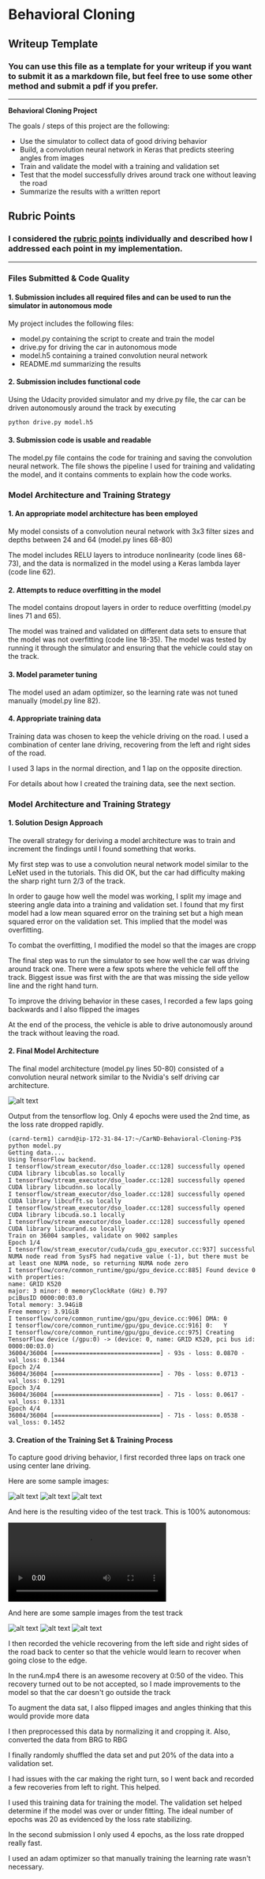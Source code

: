 # **Behavioral Cloning** 

## Writeup Template

### You can use this file as a template for your writeup if you want to submit it as a markdown file, but feel free to use some other method and submit a pdf if you prefer.

---

**Behavioral Cloning Project**

The goals / steps of this project are the following:
* Use the simulator to collect data of good driving behavior
* Build, a convolution neural network in Keras that predicts steering angles from images
* Train and validate the model with a training and validation set
* Test that the model successfully drives around track one without leaving the road
* Summarize the results with a written report


[//]: # (Image References)

[image1]: ./examples/left_2018_05_07_22_03_08_447.jpg "Left Image"
[image2]: ./examples/right_2018_05_07_22_03_08_447.jpg "Right Image"
[image3]: ./examples/center_2018_05_07_22_03_08_447.jpg "Center Image"

[image4]: ./examples/left_2018_05_14_22_58_02_995.jpg "Left Image"
[image5]: ./examples/right_2018_05_14_22_58_02_995.jpg "Right Image"
[image6]: ./examples/center_2018_05_14_22_58_02_995.jpg "Center Image"

[image8]: https://devblogs.nvidia.com/parallelforall/wp-content/uploads/2016/08/cnn-architecture-624x890.png "Nvidia CNN model"

## Rubric Points
### I considered the [rubric points](https://review.udacity.com/#!/rubrics/432/view) individually and described how I addressed each point in my implementation.  

---
### Files Submitted & Code Quality

#### 1. Submission includes all required files and can be used to run the simulator in autonomous mode

My project includes the following files:
* model.py containing the script to create and train the model
* drive.py for driving the car in autonomous mode
* model.h5 containing a trained convolution neural network 
* README.md summarizing the results

#### 2. Submission includes functional code
Using the Udacity provided simulator and my drive.py file, the car can be driven autonomously around the track by executing 
```sh
python drive.py model.h5
```

#### 3. Submission code is usable and readable

The model.py file contains the code for training and saving the convolution neural network. The file shows the pipeline I used for training and validating the model, and it contains comments to explain how the code works.

### Model Architecture and Training Strategy

#### 1. An appropriate model architecture has been employed

My model consists of a convolution neural network with 3x3 filter sizes and depths between 24 and 64 (model.py lines 68-80) 

The model includes RELU layers to introduce nonlinearity (code lines 68-73), and the data is normalized in the model using a Keras lambda layer (code line 62). 

#### 2. Attempts to reduce overfitting in the model

The model contains dropout layers in order to reduce overfitting (model.py lines 71 and 65). 

The model was trained and validated on different data sets to ensure that the model was not overfitting (code line 18-35). The model was tested by running it through the simulator and ensuring that the vehicle could stay on the track.

#### 3. Model parameter tuning

The model used an adam optimizer, so the learning rate was not tuned manually (model.py line 82).

#### 4. Appropriate training data

Training data was chosen to keep the vehicle driving on the road. I used a combination of center lane driving, recovering from the left and right sides of the road. 

I used 3 laps in the normal direction, and 1 lap on the opposite direction.

For details about how I created the training data, see the next section. 

### Model Architecture and Training Strategy

#### 1. Solution Design Approach

The overall strategy for deriving a model architecture was to train and increment the findings until I found something that works.

My first step was to use a convolution neural network model similar to the LeNet used in the tutorials. This did OK, but the car had difficulty making the sharp right turn 2/3 of the track.

In order to gauge how well the model was working, I split my image and steering angle data into a training and validation set. I found that my first model had a low mean squared error on the training set but a high mean squared error on the validation set. This implied that the model was overfitting. 

To combat the overfitting, I modified the model so that the images are cropp

The final step was to run the simulator to see how well the car was driving around track one. There were a few spots where the vehicle fell off the track. Biggest issue was first with the are that was missing the side yellow line and the right hand turn.

To improve the driving behavior in these cases, I recorded a few laps going backwards and I also flipped the images

At the end of the process, the vehicle is able to drive autonomously around the track without leaving the road.

#### 2. Final Model Architecture

The final model architecture (model.py lines 50-80) consisted of a convolution neural network similar to the Nvidia's self driving car architecture.

![alt text][image8]

Output from the tensorflow log. Only 4 epochs were used the 2nd time, as the loss rate dropped rapidly.

```console
(carnd-term1) carnd@ip-172-31-84-17:~/CarND-Behavioral-Cloning-P3$ python model.py
Getting data....
Using TensorFlow backend.
I tensorflow/stream_executor/dso_loader.cc:128] successfully opened CUDA library libcublas.so locally
I tensorflow/stream_executor/dso_loader.cc:128] successfully opened CUDA library libcudnn.so locally
I tensorflow/stream_executor/dso_loader.cc:128] successfully opened CUDA library libcufft.so locally
I tensorflow/stream_executor/dso_loader.cc:128] successfully opened CUDA library libcuda.so.1 locally
I tensorflow/stream_executor/dso_loader.cc:128] successfully opened CUDA library libcurand.so locally
Train on 36004 samples, validate on 9002 samples
Epoch 1/4
I tensorflow/stream_executor/cuda/cuda_gpu_executor.cc:937] successful NUMA node read from SysFS had negative value (-1), but there must be at least one NUMA node, so returning NUMA node zero
I tensorflow/core/common_runtime/gpu/gpu_device.cc:885] Found device 0 with properties:
name: GRID K520
major: 3 minor: 0 memoryClockRate (GHz) 0.797
pciBusID 0000:00:03.0
Total memory: 3.94GiB
Free memory: 3.91GiB
I tensorflow/core/common_runtime/gpu/gpu_device.cc:906] DMA: 0
I tensorflow/core/common_runtime/gpu/gpu_device.cc:916] 0:   Y
I tensorflow/core/common_runtime/gpu/gpu_device.cc:975] Creating TensorFlow device (/gpu:0) -> (device: 0, name: GRID K520, pci bus id: 0000:00:03.0)
36004/36004 [==============================] - 93s - loss: 0.0870 - val_loss: 0.1344
Epoch 2/4
36004/36004 [==============================] - 70s - loss: 0.0713 - val_loss: 0.1291
Epoch 3/4
36004/36004 [==============================] - 71s - loss: 0.0617 - val_loss: 0.1331
Epoch 4/4
36004/36004 [==============================] - 71s - loss: 0.0538 - val_loss: 0.1452
```

#### 3. Creation of the Training Set & Training Process

To capture good driving behavior, I first recorded three laps on track one using center lane driving. 

Here are some sample images:

![alt text][image1] ![alt text][image2] ![alt text][image3]

And here is the resulting video of the test track. This is 100% autonomous:

<div>
    <video width="320" height="160" controls>
        <source src="video.mp4" type="video/mp4">
    </video>
<div>

And here are some sample images from the test track

![alt text][image4] ![alt text][image5] ![alt text][image6]

I then recorded the vehicle recovering from the left side and right sides of the road back to center so that the vehicle would learn to recover when going close to the edge.

In the run4.mp4 there is an awesome recovery at 0:50 of the video.
This recovery turned out to be not accepted, so I made improvements to the model so that the car doesn't go outside the track

To augment the data sat, I also flipped images and angles thinking that this would provide more data

I then preprocessed this data by normalizing it and cropping it.
Also, converted the data from BRG to RBG

I finally randomly shuffled the data set and put 20% of the data into a validation set. 

I had issues with the car making the right turn, so I went back and recorded a few recoveries from left to right. This helped.

I used this training data for training the model. The validation set helped determine if the model was over or under fitting. The ideal number of epochs was 20 as evidenced by the loss rate stabilizing.

In the second submission I only used 4 epochs, as the loss rate dropped really fast.

I used an adam optimizer so that manually training the learning rate wasn't necessary.
